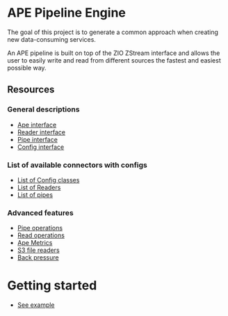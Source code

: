 # APE Pipeline Engine

The goal of this project is to generate a common approach when creating new data-consuming services.

An APE pipeline is built on top of the ZIO ZStream interface and allows the user to easily write and read from 
different sources the fastest and easiest possible way.

## Resources
### General descriptions
- [Ape interface](examples/docs/Ape.md)
- [Reader interface](examples/docs/Readers.md)
- [Pipe interface](examples/docs/Pipes.md)
- [Config interface](examples/docs/Configs.md)

### List of available connectors with configs
- [List of Config classes](examples/docs/ConfigList.md)
- [List of Readers](examples/docs/ReaderList.md)
- [List of pipes](examples/docs/PipeList.md)

### Advanced features
- [Pipe operations](examples/docs/PipeOps.md)
- [Read operations](examples/docs/ReaderOps.md)
- [Ape Metrics](examples/docs/Metrics.md)
- [S3 file readers](examples/docs/S3FileReaders.md)
- [Back pressure](examples/docs/BackPressure.md)

# Getting started
- [See example](examples/Readme.md)